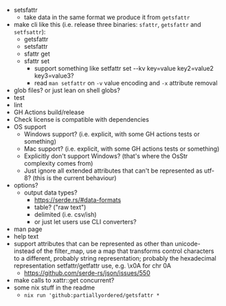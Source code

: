 - setsfattr
  - take data in the same format we produce it from `getsfattr`
- make cli like this (i.e. release three binaries: `sfattr`, `getsfattr` and `setfsattr`):
  - getsfattr
  - setsfattr
  - sfattr get
  - sfattr set
    - support something like setfattr set --kv key=value key2=value2 key3=value3?
    - read `man setfattr` on `-v` value encoding and `-x` attribute removal
- glob files? or just lean on shell globs?
- test
- lint
- GH Actions build/release
- Check license is compatible with dependencies
- OS support
  - Windows support? (i.e. explicit, with some GH actions tests or something)
  - Mac support? (i.e. explicit, with some GH actions tests or something)
  - Explicitly don't support Windows? (that's where the OsStr complexity comes from)
  - Just ignore all extended attributes that can't be represented as utf-8? (this is the current
      behaviour)
- options?
  - output data types?
    - https://serde.rs/#data-formats
    - table? ("raw text")
    - delimited (i.e. csv/ish)
    - or just let users use CLI converters?
- man page
- help text
- support attributes that can be represented as other than unicode- instead of the filter_map, use
    a map that transforms control characters to a different, probably string representation;
    probably the hexadecimal representation setfattr/getfattr use, e.g. \x0A for chr 0A
    - https://github.com/serde-rs/json/issues/550
- make calls to xattr::get concurrent?
- some nix stuff in the readme
  - `nix run 'github:partiallyordered/getsfattr *`
